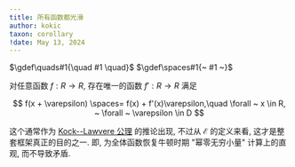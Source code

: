 ```yaml
---
title: 所有函数都光滑
author: kokic
taxon: corollary
!date: May 13, 2024
---
```


$\gdef\quads#1{\quad #1 \quad}$
$\gdef\spaces#1{~ #1 ~}$

对任意函数 $f:R \rightarrow R$, 存在唯一的函数 $f':R \rightarrow R$ 满足

$$
f(x + \varepsilon) \spaces= f(x) + f'(x)\varepsilon,\quad \forall ~ x \in R, ~ \forall ~ \varepsilon \in D
$$

这个通常作为 [Kock--Lawvere 公理](/data-structure/kock-lawvere) 的推论出现, 不过从 $\mathcal{E}$ 的定义来看, 这才是整套框架真正的目的之一. 即, 为全体函数恢复牛顿时期 "幂零无穷小量" 计算上的直观, 而不导致矛盾. 

[](/data-structure/kock-lawvere-0001.typ#:block)
